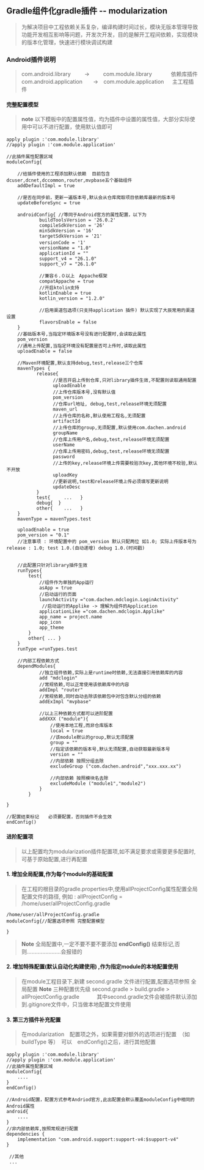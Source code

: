 ##  Gradle组件化gradle插件 -- modularization
>  为解决项目中工程依赖关系复杂，编译构建时间过长，模块无版本管理导致功能开发相互影响等问题，开发次开发，目的是解开工程间依赖，实现模块的版本化管理，快速进行模块调试构建
###  Android插件说明
> com.android.library 　　  ->  　　  com.module.library  　　　 依赖库插件
> com.android.application　　->　com.module.application 　      主工程插件

#### 完整配置模型　
> **note** 以下模板中的配置属性值，均为插件中设置的属性值，大部分实际使用中可以不进行配置，使用默认值即可

```
apply plugin :'com.module.library'　　　　
//apply plugin :'com.module.application'

//此插件属性配置区域
moduleConfig{

    //给插件使用的工程添加默认依赖  目前包含 dcuser,dcnet,dccommon,router,mvpbase五个基础组件
    addDefaultImpl = true

    //是否在同步前，更新一遍版本号,默认会从仓库爬取项目依赖库最新的版本号
    updateBeforeSync = true

    androidConfig{ //等同于Android官方的属性配置，以下为
            buildToolsVersion = '26.0.2'
            compileSdkVersion = '26'
            minSdkVersion = '16'
            targetSdkVersion = '21'
            versionCode = '1'　
            versionName = "1.0"
            applicationId = ""
            support_v4 = "26.1.0"
            support_v7 = "26.1.0"

            //兼容６.０以上　Appache框架
            compatAppache = true
            //开启ktolin支持
            kotlinEnable = true
            kotlin_version = "1.2.0"

            //启用渠道包选项(只支持application 插件) 默认实现了大辰常用的渠道设置
            flavorsEnable = false
    }
    //基础版本号,当指定环境版本号没有进行配置时,会读取此属性
    pom_version
    //通用上传配置,当指定环境没有配置是否可上传时,读取此属性
    uploadEnable = false

    //Maven环境配置,默认支持debug,test,release三个仓库
    mavenTypes {
           release{
                 //是否开启上传到仓库,只对library插件生效,不配置则读取通用配置
                 uploadEnable
                 //上传仓库版本号,没有默认值
                 pom_version
                 //仓库url地址, debug,test,release环境无须配置
                 maven_url
                 //上传仓库的名称,默认使用工程名,无须配置
                 artifactId
                 //上传仓库的group,无须配置,默认使用com.dachen.android
                 groupName
                 //仓库上传用户名,debug,test,release环境无须配置
                 userName
                 //仓库上传用密码,debug,test,release环境无须配置
                 password
                 //上传的key,release环境上传需要校验次key,其他环境不校验,默认不开放
                 uploadKey
                 //更新说明,test和release环境上传必须填写更新说明
                 updateDesc
           }
           test{     ...   }
           debug{  }
           other{    ...   }
    }
    mavenType = mavenTypes.test

    uploadEnable = true
    pom_version = "0.1"
    //注意事项 : 环境配置中的 pom_version 默认只配两位 如1.0; 实际上传版本号为 release : 1.0; test 1.0.(自动递增) debug 1.0.(时间戳)


    //此配置只针对library插件生效
    runTypes{
        test{
            //组件作为单独的App运行
            asApp = true
            //启动运行的页面
            launchActivity ="com.dachen.mdclogin.LoginActivity"
             //启动运行的Applike -> 理解为组件的Application
            applicationLike ="com.dachen.mdclogin.Applike"
            app_name = project.name
            app_icon
            app_theme
        }
        other{ ... }
    }
    runType =runTypes.test

    //内部工程依赖方式
    dependModules{
            //独立组件依赖,实际上是runtime时依赖,无法直接引用依赖库的内容
            add "mdclogin"
            //常规依赖,可以正常使用该依赖库中的内容
            addImpl "router"
            //常规依赖,同时自动去除该依赖包中对包含默认分组的依赖
            addExImpl "mvpbase"

            //以上三种依赖方式都可以进阶配置
            addXXX ("module"){
                //使用本地工程,而非仓库版本
                local = true
                //该module默认的group,默认无须配置
                group = ""
                //指定该依赖的版本号,默认无须配置,自动获取最新版本号
                version = ""
                //内部依赖 按照分组去除
                excludeGroup ("com.dachen.android","xxx.xxx.xx")

                //内部依赖 按照模块名去除
                excludeModule ("module1","module2")
            }
        }

}

//配置结束标记　　必须要配置，否则插件不会生效
endConfig()

```

#### 进阶配置项
> 以上配置均为modularization插件配置项,如不满足要求或需要更多配置时,可基于原始配置,进行再配置

#### 1. 增加全局配置,作为每个module的基础配置
>  在工程的根目录的gradle.properties中,使用allProjectConfig属性配置全局配置文件的路径, 例如 : allProjectConfig = /home/user/allProjectConfig.gradle
```
/home/user/allProjectConfig.gradle
moduleConfig{//配置选项参照 完整配置模型　

}
```

>  **Note** 全局配置中,一定不要不要不要添加 **endConfig()** 结束标记,否则......................会报错的

#### 2. 增加特殊配置(默认自动化构建使用) ,作为指定module的本地配置使用
>  在module工程目录下,新建 second.gradle 文件进行配置,配置选项参照 全局配置
> **Note** 三种配置优先级  second.gradle > build.gradle > allProjectConfig.gradle   　　　其中second.gradle文件会被插件默认添加到.gitignore文件中，只当做本地配置文件使用



#### 3. 第三方插件补充配置　　
> 在modularization　配置项之外，如果需要对额外的选项进行配置　（如buildType 等）　可以　endConfig()之后，进行其他配置
```
apply plugin :'com.module.library'　　　　
//apply plugin :'com.module.application'
//此插件属性配置区域
moduleConfig{
    ....
}
endConfig()

//Android配置，配置方式参考Andriod官方,此出配置会默认覆盖moduleConfig中相同的Android属性
android{
    ....
}
//非内部依赖库,按照常规进行配置
dependencies {
    implementation "com.android.support:support-v4:$support-v4"
}

 //其他
 ...

```

























